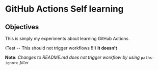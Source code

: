 GitHub Actions Self learning
============================

Objectives
----------

This is simply my experiments about learning GitHub Actions.


(Test -- This should not trigger workflows !!!)  **It doesn't**


**Note:** _Changes to README.md does not trigger workflow by using_ `paths-ignore` _filter_
